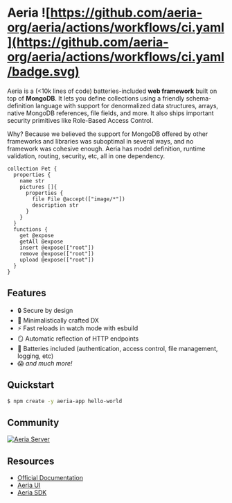 # Aeria ![https://github.com/aeria-org/aeria/actions/workflows/ci.yaml](https://github.com/aeria-org/aeria/actions/workflows/ci.yaml/badge.svg)

Aeria is a (<10k lines of code) batteries-included **web framework** built on top of **MongoDB**. It lets you define collections using a friendly schema-definition language with support for denormalized data structures, arrays, native MongoDB references, file fields, and more. It also ships important security primitives like Role-Based Access Control.

Why? Because we believed the support for MongoDB offered by other frameworks and libraries was suboptimal in several ways, and no framework was cohesive enough. Aeria has model definition, runtime validation, routing, security, etc, all in one dependency.

```aeria
collection Pet {
  properties {
    name str
    pictures []{
      properties {
        file File @accept(["image/*"])
        description str
      }
    }
  }
  functions {
    get @expose
    getAll @expose
    insert @expose(["root"])
    remove @expose(["root"])
    upload @expose(["root"])
  }
}
```

## Features

- 🔒 Secure by design
- 🤌 Minimalistically crafted DX
- ⚡ Fast reloads in watch mode with esbuild
- 🪞 Automatic reflection of HTTP endpoints
- 🔋 Batteries included (authentication, access control, file management, logging, etc)
- 😱 _and much more!_

## Quickstart

```sh
$ npm create -y aeria-app hello-world
```

## Community

[![Aeria Server](https://img.shields.io/discord/1218448912185163816.svg?label=Discord&logo=Discord&colorB=7289da&style=for-the-badge)](https://discord.aeria.land/)


## Resources

- [Official Documentation](https://aeria.land/docs/aeria/)
- [Aeria UI](https://aeria.land/docs/aeria-ui/)
- [Aeria SDK](https://aeria.land/docs/aeria-sdk/)


